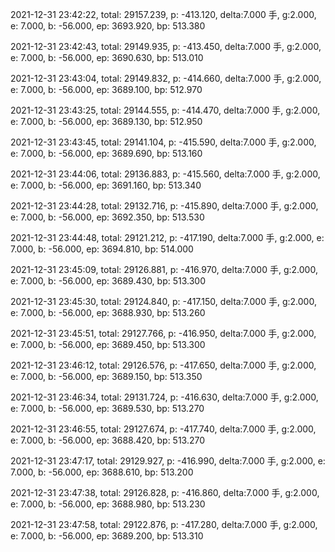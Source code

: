 2021-12-31 23:42:22, total: 29157.239, p: -413.120, delta:7.000 手, g:2.000, e: 7.000, b: -56.000, ep: 3693.920, bp: 513.380

2021-12-31 23:42:43, total: 29149.935, p: -413.450, delta:7.000 手, g:2.000, e: 7.000, b: -56.000, ep: 3690.630, bp: 513.010

2021-12-31 23:43:04, total: 29149.832, p: -414.660, delta:7.000 手, g:2.000, e: 7.000, b: -56.000, ep: 3689.100, bp: 512.970

2021-12-31 23:43:25, total: 29144.555, p: -414.470, delta:7.000 手, g:2.000, e: 7.000, b: -56.000, ep: 3689.130, bp: 512.950

2021-12-31 23:43:45, total: 29141.104, p: -415.590, delta:7.000 手, g:2.000, e: 7.000, b: -56.000, ep: 3689.690, bp: 513.160

2021-12-31 23:44:06, total: 29136.883, p: -415.560, delta:7.000 手, g:2.000, e: 7.000, b: -56.000, ep: 3691.160, bp: 513.340

2021-12-31 23:44:28, total: 29132.716, p: -415.890, delta:7.000 手, g:2.000, e: 7.000, b: -56.000, ep: 3692.350, bp: 513.530

2021-12-31 23:44:48, total: 29121.212, p: -417.190, delta:7.000 手, g:2.000, e: 7.000, b: -56.000, ep: 3694.810, bp: 514.000

2021-12-31 23:45:09, total: 29126.881, p: -416.970, delta:7.000 手, g:2.000, e: 7.000, b: -56.000, ep: 3689.430, bp: 513.300

2021-12-31 23:45:30, total: 29124.840, p: -417.150, delta:7.000 手, g:2.000, e: 7.000, b: -56.000, ep: 3688.930, bp: 513.260

2021-12-31 23:45:51, total: 29127.766, p: -416.950, delta:7.000 手, g:2.000, e: 7.000, b: -56.000, ep: 3689.450, bp: 513.300

2021-12-31 23:46:12, total: 29126.576, p: -417.650, delta:7.000 手, g:2.000, e: 7.000, b: -56.000, ep: 3689.150, bp: 513.350

2021-12-31 23:46:34, total: 29131.724, p: -416.630, delta:7.000 手, g:2.000, e: 7.000, b: -56.000, ep: 3689.530, bp: 513.270

2021-12-31 23:46:55, total: 29127.674, p: -417.740, delta:7.000 手, g:2.000, e: 7.000, b: -56.000, ep: 3688.420, bp: 513.270

2021-12-31 23:47:17, total: 29129.927, p: -416.990, delta:7.000 手, g:2.000, e: 7.000, b: -56.000, ep: 3688.610, bp: 513.200

2021-12-31 23:47:38, total: 29126.828, p: -416.860, delta:7.000 手, g:2.000, e: 7.000, b: -56.000, ep: 3688.980, bp: 513.230

2021-12-31 23:47:58, total: 29122.876, p: -417.280, delta:7.000 手, g:2.000, e: 7.000, b: -56.000, ep: 3689.200, bp: 513.310